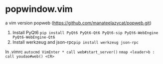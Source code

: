 # popwindow.vim
a vim version popweb (https://github.com/manateelazycat/popweb.git)

1. Install PyQt6 `pip install PyQt6 PyQt6-Qt6 PyQt6-sip PyQt6-WebEngine PyQt6-WebEngine-Qt6`
2. Install werkzeug and json-rpc`pip install werkzeug json-rpc`

In .vimrc
`autocmd VimEnter * call web#start_server()`
`nmap <leader>b : call youdao#web() <CR>`
